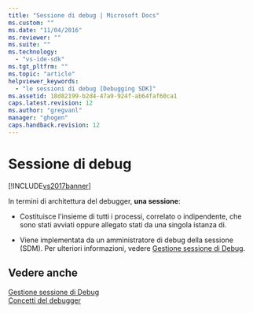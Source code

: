 ```yaml
---
title: "Sessione di debug | Microsoft Docs"
ms.custom: ""
ms.date: "11/04/2016"
ms.reviewer: ""
ms.suite: ""
ms.technology: 
  - "vs-ide-sdk"
ms.tgt_pltfrm: ""
ms.topic: "article"
helpviewer_keywords: 
  - "le sessioni di debug [Debugging SDK]"
ms.assetid: 18d82199-b2d4-47a9-924f-ab64faf60ca1
caps.latest.revision: 12
ms.author: "gregvanl"
manager: "ghogen"
caps.handback.revision: 12
---
```

# Sessione di debug
[!INCLUDE[vs2017banner](../../code-quality/includes/vs2017banner.md)]

In termini di architettura del debugger, **una sessione**:  
  
-   Costituisce l'insieme di tutti i processi, correlato o indipendente, che sono stati avviati oppure allegato stati da una singola istanza di.  
  
-   Viene implementata da un amministratore di debug della sessione \(SDM\).  Per ulteriori informazioni, vedere [Gestione sessione di Debug](../../extensibility/debugger/session-debug-manager.md).  
  
## Vedere anche  
 [Gestione sessione di Debug](../../extensibility/debugger/session-debug-manager.md)   
 [Concetti del debugger](../../extensibility/debugger/debugger-concepts.md)